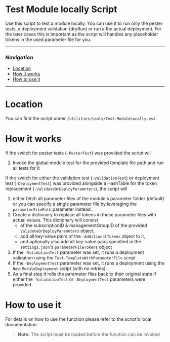 # Test Module locally Script

Use this script to test a module locally. You can use it to run only the pester tests, a deployment validation (dryRun) or run a the actual deployment. For the later cases this is important as the script will handles any placeholder tokens in the used parameter file for you.

---

### _Navigation_

- [Location](#location)
- [How it works](#what-it-does)
- [How to use it](#how-to-use-it)

---
# Location

You can find the script under `/utilities/tools/Test-ModuleLocally.ps1`

# How it works

If the switch for pester tests (`-PesterTest`) was provided the script will
1. Invoke the global module test for the provided template file path and run all tests for it

If the switch for either the validation test (`-ValidationTest`) or deployment test (`-DeploymentTest`) was provided alongside a HashTable for the token replacement (`-ValidateOrDeployParameters`), the script will
1. either fetch all parameter files of the module's parameter folder (default) or you can specify a single parameter file by leveraging the `parameterFilePath` parameter instead.
1. Create a dictionary to replace all tokens in these parameter files with actual values. This dictionary will consist
   - of the subscriptionID & managementGroupID of the provided `ValidateOrDeployParameters` object,
   - add all key-value pairs of the `-AdditionalTokens` object to it,
   - and optionally also add all key-value pairs specified in the `settings.json`'s `parameterFileTokens` object
1. If the `-ValidationTest` parameter was set, it runs a deployment validation using the `Test-TemplateWithParameterFile` script
1. If the `-DeploymentTest` parameter was set, it runs a deployment using the `New-ModuleDeployment` script (with no retries).
1. As a final step it rolls the parameter files back to their original state if either the `-ValidationTest` or `-DeploymentTest` parameters were provided.

# How to use it

For details on how to use the function please refer to the script's local documentation.
> **Note:** The script must be loaded before the function can be invoked
